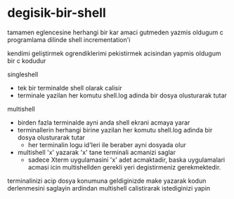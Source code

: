 # degisik-bir-shell
tamamen eglencesine herhangi bir kar amaci gutmeden yazmis oldugum c programlama dilinde shell incrementation'i

kendimi geliştirmek ogrendiklerimi pekistirmek acisindan yapmis oldugum bir c kodudur

singleshell
  - tek bir terminalde shell olarak calisir
  - terminale yazilan her komutu shell.log adinda bir dosya olusturarak tutar

multishell
  - birden fazla terminalde ayni anda shell ekrani acmaya yarar
  - terminallerin herhangi birine yazilan her komutu shell.log adinda bir dosya olusturarak tutar
    - her terminalin logu id'leri ile beraber ayni dosyada olur
  - multishell 'x' yazarak 'x' tane terminali acmanizi saglar
    - sadece Xterm uygulamasini 'x' adet acmaktadir, baska uygulamalari acmasi icin multishellden gerekli yeri degistirmeniz gerekmektedir.

terminalinizi acip dosya konumuna geldiginizde make yazarak kodun derlenmesini saglayin ardindan multishell calistirarak istediginizi yapin
